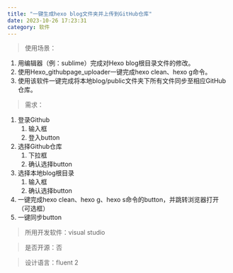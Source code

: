 ```yaml
---
title: "一键生成hexo blog文件夹并上传到GitHub仓库"
date: 2023-10-26 17:23:31
category: 软件
---
```


> 使用场景：
1. 用编辑器（例：sublime）完成对Hexo blog根目录文件的修改。
2. 使用Hexo_githubpage_uploader一键完成hexo clean、hexo g命令。
3. 使用该软件一键完成将本地blog/public文件夹下所有文件同步至相应GitHub仓库。

> 需求：
1. 登录Github
	1. 输入框
	2. 登入button
2. 选择Github仓库
	1. 下拉框
	2. 确认选择button
3. 选择本地blog根目录
	1. 输入框
	2. 确认选择button
4. 一键完成hexo clean、hexo g、hexo s命令的button，并跳转浏览器打开（可选框）
5. 一键同步button

> 所用开发软件：visual studio

> 是否开源：否

> 设计语言：fluent 2